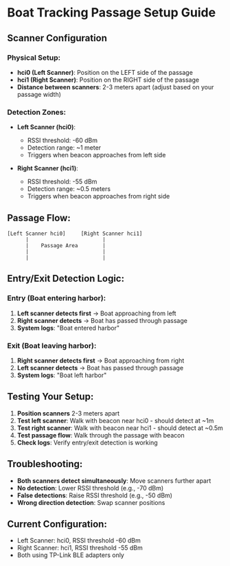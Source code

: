 # Boat Tracking Passage Setup Guide

## Scanner Configuration

### Physical Setup:
- **hci0 (Left Scanner)**: Position on the LEFT side of the passage
- **hci1 (Right Scanner)**: Position on the RIGHT side of the passage
- **Distance between scanners**: 2-3 meters apart (adjust based on your passage width)

### Detection Zones:
- **Left Scanner (hci0)**: 
  - RSSI threshold: -60 dBm
  - Detection range: ~1 meter
  - Triggers when beacon approaches from left side

- **Right Scanner (hci1)**:
  - RSSI threshold: -55 dBm  
  - Detection range: ~0.5 meters
  - Triggers when beacon approaches from right side

## Passage Flow:

```
[Left Scanner hci0]     [Right Scanner hci1]
      |                        |
      |    Passage Area        |
      |                        |
      |                        |
```

## Entry/Exit Detection Logic:

### Entry (Boat entering harbor):
1. **Left scanner detects first** → Boat approaching from left
2. **Right scanner detects** → Boat has passed through passage
3. **System logs**: "Boat entered harbor"

### Exit (Boat leaving harbor):
1. **Right scanner detects first** → Boat approaching from right
2. **Left scanner detects** → Boat has passed through passage  
3. **System logs**: "Boat left harbor"

## Testing Your Setup:

1. **Position scanners** 2-3 meters apart
2. **Test left scanner**: Walk with beacon near hci0 - should detect at ~1m
3. **Test right scanner**: Walk with beacon near hci1 - should detect at ~0.5m
4. **Test passage flow**: Walk through the passage with beacon
5. **Check logs**: Verify entry/exit detection is working

## Troubleshooting:

- **Both scanners detect simultaneously**: Move scanners further apart
- **No detection**: Lower RSSI threshold (e.g., -70 dBm)
- **False detections**: Raise RSSI threshold (e.g., -50 dBm)
- **Wrong direction detection**: Swap scanner positions

## Current Configuration:
- Left Scanner: hci0, RSSI threshold -60 dBm
- Right Scanner: hci1, RSSI threshold -55 dBm
- Both using TP-Link BLE adapters only
